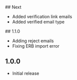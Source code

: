 ## Next
- Added verification link emails
- Added verified email type

## 1.1.0
- Adding reject emails
- Fixing ERB import error

## 1.0.0
- Initial release
